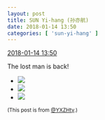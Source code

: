 ```yaml
---
layout: post
title: SUN Yi-hang (孙亦航)
date: 2018-01-14 13:50
categories: [ 'sun-yi-hang' ]
---
```


<div class="weibo-info">
  <a href="https://weibo.com/2565158051/FEjIeimtr">2018-01-14 13:50</a>
</div>

The lost man is back!

<!-- more -->

<ul class="weibo-pic-list-1">
  <li class="weibo-pic">
    <a href="https://g.us.sinaimg.cn/002SmDbrlx07hmQrhVag010402000cFx0k01.mp4?Expires=1515922093&amp;ssig=LDk41yI22M&amp;KID=unistore,video"><img src="//wx4.sinaimg.cn/thumb150/98e534a3gy1fng3991wtcg20dc0dcqv5.gif"/></a>
  </li>
  <li class="weibo-pic">
    <a href="https://g.us.sinaimg.cn/002NNG1llx07hmQrh4m401040200095v0k01.mp4?Expires=1515922093&amp;ssig=DYElT3vdAU&amp;KID=unistore,video"><img src="//wx4.sinaimg.cn/thumb150/98e534a3gy1fng39d4evzg20dc0dcnpd.gif"/></a>
  </li>
  <li class="weibo-pic">
    <a href="https://g.us.sinaimg.cn/000gMzKalx07hmQrhPrq010402000ijM0k01.mp4?Expires=1515922093&amp;ssig=Gx2ki15gF4&amp;KID=unistore,video"><img src="//wx3.sinaimg.cn/thumb150/98e534a3gy1fng39gz8twg20dc0dcx6p.gif"/></a>
  </li>
</ul>

<small>(This post is from [@YXZHty](http://weibo.com/2565158051).)</small>
